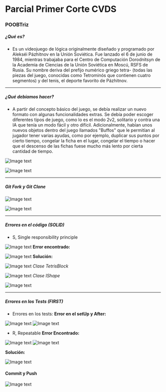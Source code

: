 # Parcial Primer Corte CVDS
### POOBTriz
##### ¿Qué es?
- Es un videojuego de lógica originalmente diseñado y programado por Alekséi Pázhitnov en la Unión Soviética. Fue lanzado el 6 de junio de 1984, mientras trabajaba para el Centro de Computación Dorodnitsyn de la Academia de Ciencias de la Unión Soviética en Moscú, RSFS de Rusia. Su nombre deriva del prefijo numérico griego tetra- (todas las piezas del juego, conocidas como Tetrominós que contienen cuatro segmentos) y del tenis, el deporte favorito de Pázhitnov.

------------

##### ¿Qué debíamos hacer?
- A partir del concepto básico del juego, se debía realizar un nuevo formato con algunas funcionalidades extras. Se debía poder escoger diferentes tipos de juego, como lo es el modo 2v2, solitario y contra una IA que tenía un modo fácil y otro difícil. Adicionalmente, habían unos nuevos objetos dentro del juego llamados "Buffos" que le permitían al jugador tener varias ayudas, como por ejemplo, duplicar sus puntos por cierto tiempo, congelar la ficha en el lugar, congelar el tiempo o hacer que el descenso de las fichas fuese mucho más lento por cierta cantidad de tiempo.

![Image text](https://github.com/CamiloCastiblanco/Proyecto_Final_POOB/blob/main/img/PoobTriz.png)

![Image text](https://github.com/CamiloCastiblanco/Proyecto_Final_POOB/blob/main/img/Tablero.png)

------------

##### Git Fork y Git Clone
![Image text](https://github.com/CamiloCastiblanco/Proyecto_Final_POOB/blob/main/img/GitFork.png)

![Image text](https://github.com/CamiloCastiblanco/Proyecto_Final_POOB/blob/main/img/GitClone.png)

------------


##### Errores en el código (SOLID)
- S, Single responsibility principle
 
![Image text](https://github.com/CamiloCastiblanco/Proyecto_Final_POOB/blob/main/img/Class%20Diagram0.png)
**Error encontrado:**

![Image text](https://github.com/CamiloCastiblanco/Proyecto_Final_POOB/blob/main/img/ProblemaCodigo.png)
**Solución:**

![Image text](https://github.com/CamiloCastiblanco/Proyecto_Final_POOB/blob/main/img/SolucionDiagrama.png)
*Clase TetrisBlock*

![Image text](https://github.com/CamiloCastiblanco/Proyecto_Final_POOB/blob/main/img/SolucionCodigoBlock.png)
*Clase IShape*

![Image text](https://github.com/CamiloCastiblanco/Proyecto_Final_POOB/blob/main/img/SolucionCodigoIShape.png)

------------


##### Errores en los Tests (FIRST)

- Errores en los tests:
**Error en el setUp y After:**

![Image text](https://github.com/CamiloCastiblanco/Proyecto_Final_POOB/blob/main/img/CreacionInnecesaria.png)
![Image text](https://github.com/CamiloCastiblanco/Proyecto_Final_POOB/blob/main/img/After.png)

- R, Repeatable
**Error Encontrado:**

![Image text](https://github.com/CamiloCastiblanco/Proyecto_Final_POOB/blob/main/img/ErrorTest.png)
![Image text](https://github.com/CamiloCastiblanco/Proyecto_Final_POOB/blob/main/img/TestUnrepeatable.png)

**Solución:**

![Image text](https://github.com/CamiloCastiblanco/Proyecto_Final_POOB/blob/main/img/TestArreglado.png)

#### Commit y Push

![Image text](https://github.com/CamiloCastiblanco/Proyecto_Final_POOB/blob/main/img/CommitYPush.png)

